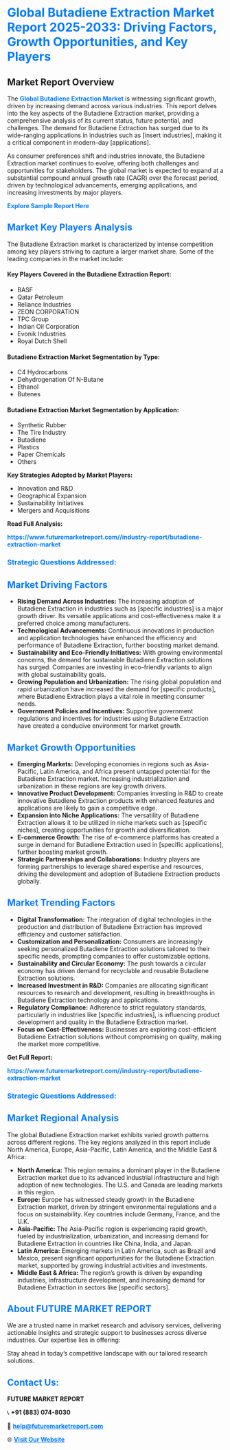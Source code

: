 <h1 style="color: #007BFF;">Global Butadiene Extraction Market Report 2025-2033: Driving Factors, Growth Opportunities, and Key Players</h1>

<section id="overview">
<h2>Market Report Overview</h2>
<p>The <a href="https://www.futuremarketreport.com//industry-report/butadiene-extraction-market" style="color: #007BFF; text-decoration: none;"><strong>Global Butadiene Extraction Market</strong></a> is witnessing significant growth, driven by increasing demand across various industries. This report delves into the key aspects of the Butadiene Extraction market, providing a comprehensive analysis of its current status, future potential, and challenges. The demand for Butadiene Extraction has surged due to its wide-ranging applications in industries such as [insert industries], making it a critical component in modern-day [applications].</p>
<p>As consumer preferences shift and industries innovate, the Butadiene Extraction market continues to evolve, offering both challenges and opportunities for stakeholders. The global market is expected to expand at a substantial compound annual growth rate (CAGR) over the forecast period, driven by technological advancements, emerging applications, and increasing investments by major players.</p>
</section>

<section id="overview">
<p><a href="https://www.futuremarketreport.com//request-sample/reportId=58131" style="color: #007BFF; text-decoration: none;"><strong>Explore Sample Report Here</strong></a></p>
</section>

<section id="key-players">
<h2 style="color: #007BFF;">Market Key Players Analysis</h2>
<p>The Butadiene Extraction market is characterized by intense competition among key players striving to capture a larger market share. Some of the leading companies in the market include:</p>
<h4>Key Players Covered in the Butadiene Extraction Report:</h4>
<ul><li>BASF</li><li>Qatar Petroleum</li><li>Reliance Industries</li><li>ZEON CORPORATION</li><li>TPC Group</li><li>Indian Oil Corporation</li><li>Evonik Industries</li><li>Royal Dutch Shell</li></ul>
<h4>Butadiene Extraction Market Segmentation by Type:</h4>
<ul><li>C4 Hydrocarbons</li><li>Dehydrogenation Of N-Butane</li><li>Ethanol</li><li>Butenes</li></ul>

<h4>Butadiene Extraction Market Segmentation by Application:</h4>
<ul><li>Synthetic Rubber</li><li>The Tire Industry</li><li>Butadiene</li><li>Plastics</li><li>Paper Chemicals</li><li>Others</li></ul>
<p><strong>Key Strategies Adopted by Market Players:</strong></p>
<ul>
<li>Innovation and R&D</li>
<li>Geographical Expansion</li>
<li>Sustainability Initiatives</li>
<li>Mergers and Acquisitions</li>
</ul>
</section>

<section>
<p><strong>Read Full Analysis: </strong></p><a href="https://www.futuremarketreport.com//industry-report/butadiene-extraction-market" style="color: #007BFF; text-decoration: none;"><strong>https://www.futuremarketreport.com//industry-report/butadiene-extraction-market</strong></a>
<h3 style="color: #007BFF;">Strategic Questions Addressed:</h3>
</section>

<section id="driving-factors">
<h2 style="color: #007BFF;">Market Driving Factors</h2>
<ul>
<li><strong>Rising Demand Across Industries:</strong> The increasing adoption of Butadiene Extraction in industries such as [specific industries] is a major growth driver. Its versatile applications and cost-effectiveness make it a preferred choice among manufacturers.</li>
<li><strong>Technological Advancements:</strong> Continuous innovations in production and application technologies have enhanced the efficiency and performance of Butadiene Extraction, further boosting market demand.</li>
<li><strong>Sustainability and Eco-Friendly Initiatives:</strong> With growing environmental concerns, the demand for sustainable Butadiene Extraction solutions has surged. Companies are investing in eco-friendly variants to align with global sustainability goals.</li>
<li><strong>Growing Population and Urbanization:</strong> The rising global population and rapid urbanization have increased the demand for [specific products], where Butadiene Extraction plays a vital role in meeting consumer needs.</li>
<li><strong>Government Policies and Incentives:</strong> Supportive government regulations and incentives for industries using Butadiene Extraction have created a conducive environment for market growth.</li>
</ul>
</section>

<section id="growth-opportunities">
<h2 style="color: #007BFF;">Market Growth Opportunities</h2>
<ul>
<li><strong>Emerging Markets:</strong> Developing economies in regions such as Asia-Pacific, Latin America, and Africa present untapped potential for the Butadiene Extraction market. Increasing industrialization and urbanization in these regions are key growth drivers.</li>
<li><strong>Innovative Product Development:</strong> Companies investing in R&D to create innovative Butadiene Extraction products with enhanced features and applications are likely to gain a competitive edge.</li>
<li><strong>Expansion into Niche Applications:</strong> The versatility of Butadiene Extraction allows it to be utilized in niche markets such as [specific niches], creating opportunities for growth and diversification.</li>
<li><strong>E-commerce Growth:</strong> The rise of e-commerce platforms has created a surge in demand for Butadiene Extraction used in [specific applications], further boosting market growth.</li>
<li><strong>Strategic Partnerships and Collaborations:</strong> Industry players are forming partnerships to leverage shared expertise and resources, driving the development and adoption of Butadiene Extraction products globally.</li>
</ul>
</section>

<section id="trending-factors">
<h2 style="color: #007BFF;">Market Trending Factors</h2>
<ul>
<li><strong>Digital Transformation:</strong> The integration of digital technologies in the production and distribution of Butadiene Extraction has improved efficiency and customer satisfaction.</li>
<li><strong>Customization and Personalization:</strong> Consumers are increasingly seeking personalized Butadiene Extraction solutions tailored to their specific needs, prompting companies to offer customizable options.</li>
<li><strong>Sustainability and Circular Economy:</strong> The push towards a circular economy has driven demand for recyclable and reusable Butadiene Extraction solutions.</li>
<li><strong>Increased Investment in R&D:</strong> Companies are allocating significant resources to research and development, resulting in breakthroughs in Butadiene Extraction technology and applications.</li>
<li><strong>Regulatory Compliance:</strong> Adherence to strict regulatory standards, particularly in industries like [specific industries], is influencing product development and quality in the Butadiene Extraction market.</li>
<li><strong>Focus on Cost-Effectiveness:</strong> Businesses are exploring cost-efficient Butadiene Extraction solutions without compromising on quality, making the market more competitive.</li>
</ul>
</section>

<section>
<p><strong>Get Full Report: </strong></p><a href="https://www.futuremarketreport.com//industry-report/butadiene-extraction-market" style="color: #007BFF; text-decoration: none;"><strong>https://www.futuremarketreport.com//industry-report/butadiene-extraction-market</strong></a>
<h3 style="color: #007BFF;">Strategic Questions Addressed:</h3>
</section>


<section id="regional-analysis">
<h2 style="color: #007BFF;">Market Regional Analysis</h2>
<p>The global Butadiene Extraction market exhibits varied growth patterns across different regions. The key regions analyzed in this report include North America, Europe, Asia-Pacific, Latin America, and the Middle East & Africa:</p>
<ul>
<li><strong>North America:</strong> This region remains a dominant player in the Butadiene Extraction market due to its advanced industrial infrastructure and high adoption of new technologies. The U.S. and Canada are leading markets in this region.</li>
<li><strong>Europe:</strong> Europe has witnessed steady growth in the Butadiene Extraction market, driven by stringent environmental regulations and a focus on sustainability. Key countries include Germany, France, and the U.K.</li>
<li><strong>Asia-Pacific:</strong> The Asia-Pacific region is experiencing rapid growth, fueled by industrialization, urbanization, and increasing demand for Butadiene Extraction in countries like China, India, and Japan.</li>
<li><strong>Latin America:</strong> Emerging markets in Latin America, such as Brazil and Mexico, present significant opportunities for the Butadiene Extraction market, supported by growing industrial activities and investments.</li>
<li><strong>Middle East & Africa:</strong> The region’s growth is driven by expanding industries, infrastructure development, and increasing demand for Butadiene Extraction in sectors like [specific sectors].</li>
</ul>
</section>

<footer>
<h2 style="color: #007BFF;">About FUTURE MARKET REPORT</h2>
<p>We are a trusted name in market research and advisory services, delivering actionable insights and strategic support to businesses across diverse industries. Our expertise lies in offering:</p>

<p>Stay ahead in today’s competitive landscape with our tailored research solutions.</p>

<h2 style="color: #007BFF;">Contact Us:</h2>
<p><strong>FUTURE MARKET REPORT</strong></p>
<p>📞 <strong>+91 (883) 074-8030</strong></p>
<p>📧 <strong><a href="mailto:help@futuremarketreport.com" style="color: #007BFF;">help@futuremarketreport.com</a></strong></p>
<p>🌐 <strong><a href="https://www.futuremarketreport.com/" style="color: #007BFF;">Visit Our Website</a></strong></p>
</footer>